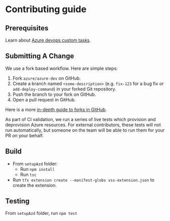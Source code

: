 # Contributing guide

## Prerequisites

Learn about [Azure devops custom tasks](https://learn.microsoft.com/en-us/azure/devops/extend/develop/add-build-task?view=azure-devops). 

## Submitting A Change

We use a fork based workflow. Here are simple steps:

1. Fork `azure/azure-dev` on GitHub.
2. Create a branch named `<some-description>` (e.g. `fix-123` for a bug fix or `add-deploy-command`) in your forked Git
   repository.
3. Push the branch to your fork on GitHub.
4. Open a pull request in GitHub.

Here is a more [in-depth guide to forks in GitHub](https://guides.github.com/activities/forking/).

As part of CI validation, we run a series of live tests which provision and deprovision Azure resources. For external
contributors, these tests will not run automatically, but someone on the team will be able to run them for your PR on your
behalf.

## Build

- From `setupAzd` folder:
  - Run `npm install` 
  - Run `tsc`
- Run `tfx extension create --manifest-globs vss-extension.json` to create the extension.

## Testing

From `setupAzd` folder, run `npm test`

